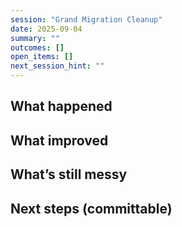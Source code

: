 ```yaml
---
session: "Grand Migration Cleanup"
date: 2025-09-04
summary: ""
outcomes: []
open_items: []
next_session_hint: ""
---
```


## What happened

## What improved

## What’s still messy

## Next steps (committable)

